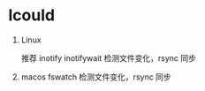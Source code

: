 # lcould

1. Linux

    推荐 inotify
   inotifywait 检测文件变化，rsync 同步
2. macos
   fswatch 检测文件变化，rsync 同步
